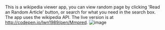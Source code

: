 This is a wikipedia viewer app, you can view random page by clicking 'Read an Random Article' button, or search for what you need  in the search box.
The app uses the wikipedia API. The live version is at http://codepen.io/lwn1989/pen/Mmpred.
![image](https://image.ibb.co/cvkFAv/Screen_Shot_2017_05_24_at_10_02_39.png) 
